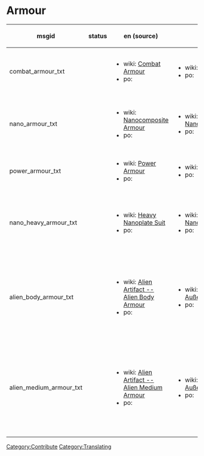 # Armour

<table>
<thead>
<tr class="header">
<th><p>msgid</p></th>
<th><p>status</p></th>
<th><p>en (source)</p></th>
<th><p>de</p></th>
<th><p>fr</p></th>
<th><p>it</p></th>
<th><p>es</p></th>
<th><p>es_ES</p></th>
<th><p>pl</p></th>
<th><p>ru</p></th>
<th><p>est</p></th>
<th><p>cs</p></th>
<th><p>sv</p></th>
<th><p>th</p></th>
<th><p>pt_BR</p></th>
<th><p>ja</p></th>
<th><p>hu</p></th>
<th><p>uk</p></th>
<th><p>zh_CN</p></th>
<th><p>cht</p></th>
<th><p>el</p></th>
<th><p>da</p></th>
<th><p>tr</p></th>
<th><p>fi</p></th>
<th><p>bg_BG</p></th>
</tr>
</thead>
<tbody>
<tr class="odd">
<td><p>combat_armour_txt</p></td>
<td></td>
<td><ul>
<li>wiki: <a href="Translation:combat_armour_txt/en"
title="wikilink">Combat Armour</a></li>
<li>po: </li>
</ul></td>
<td><ul>
<li>wiki: <a href="Translation:combat_armour_txt/de"
title="wikilink">Gefechtsrüstung</a></li>
<li>po: </li>
</ul></td>
<td><ul>
<li>wiki: <a href="Translation:combat_armour_txt/fr"
title="wikilink">Armure de Combat</a></li>
<li>po: </li>
</ul></td>
<td><ul>
<li>wiki: <a href="Translation:combat_armour_txt/it"
title="wikilink">Armatura da Combattimento</a></li>
<li>po: </li>
</ul></td>
<td><ul>
<li>wiki: <a href="Translation:combat_armour_txt/es"
title="wikilink">Armadura de Combate</a></li>
<li>po: </li>
</ul></td>
<td><ul>
<li>wiki: <a href="Translation:combat_armour_txt/es_ES"
title="wikilink">Armadura de Combate</a></li>
<li>po: </li>
</ul></td>
<td><ul>
<li>wiki: <a href="Translation:combat_armour_txt/pl"
title="wikilink">Pancerz bojowy</a></li>
<li>po: </li>
</ul></td>
<td><ul>
<li>wiki: <a href="Translation:combat_armour_txt/ru"
title="wikilink">Боевая броня</a></li>
<li>po: </li>
</ul></td>
<td><ul>
<li>wiki: </li>
<li>po: </li>
</ul></td>
<td><ul>
<li>wiki: <a href="Translation:combat_armour_txt/cs"
title="wikilink">Bojová zbroj</a></li>
<li>po: </li>
</ul></td>
<td><ul>
<li>wiki: <a href="Translation:combat_armour_txt/sv"
title="wikilink">Stridsrustning</a></li>
<li>po: </li>
</ul></td>
<td><ul>
<li>wiki: <a href="Translation:combat_armour_txt/th"
title="wikilink">เกราะรบ</a></li>
<li>po: </li>
</ul></td>
<td><ul>
<li>wiki: <a href="Translation:combat_armour_txt/pt_BR"
title="wikilink">Armadura de Combate</a></li>
<li>po: </li>
</ul></td>
<td><ul>
<li>wiki: </li>
<li>po: </li>
</ul></td>
<td><ul>
<li>wiki: <a href="Translation:combat_armour_txt/hu"
title="wikilink">Gyalogsági páncél</a></li>
<li>po: </li>
</ul></td>
<td><ul>
<li>wiki: <a href="Translation:combat_armour_txt/uk"
title="wikilink">Бойова броня</a></li>
<li>po: </li>
</ul></td>
<td><ul>
<li>wiki: <a href="Translation:combat_armour_txt/zh_CN"
title="wikilink">作战服</a></li>
<li>po: </li>
</ul></td>
<td><ul>
<li>wiki: <a href="Translation:combat_armour_txt/cht"
title="wikilink">戰鬥護甲</a></li>
<li>po: </li>
</ul></td>
<td><ul>
<li>wiki: <a href="Translation:combat_armour_txt/el"
title="wikilink">Θώρακας Μάχης</a></li>
<li>po: </li>
</ul></td>
<td><ul>
<li>wiki: <a href="Translation:combat_armour_txt/da"
title="wikilink">Vest</a></li>
<li>po: </li>
</ul></td>
<td><ul>
<li>wiki: <a href="Translation:combat_armour_txt/tr"
title="wikilink">Mücadele Zırh</a></li>
<li>po: </li>
</ul></td>
<td><ul>
<li>wiki: <a href="Translation:combat_armour_txt/fi"
title="wikilink">Taistelu panssari</a></li>
<li>po: </li>
</ul></td>
<td><ul>
<li>wiki: <a href="Translation:combat_armour_txt/bg_BG"
title="wikilink">Бойна броня</a></li>
<li>po: </li>
</ul></td>
</tr>
<tr class="even">
<td><p>nano_armour_txt</p></td>
<td></td>
<td><ul>
<li>wiki: <a href="Translation:nano_armour_txt/en"
title="wikilink">Nanocomposite Armour</a></li>
<li>po: </li>
</ul></td>
<td><ul>
<li>wiki: <a href="Translation:nano_armour_txt/de"
title="wikilink">Nanoverbundstoffrüstung</a></li>
<li>po: </li>
</ul></td>
<td><ul>
<li>wiki: <a href="Translation:nano_armour_txt/fr"
title="wikilink">Armure Nanocomposite</a></li>
<li>po: </li>
</ul></td>
<td><ul>
<li>wiki: <a href="Translation:nano_armour_txt/it"
title="wikilink">Armatura Nanocomposita</a></li>
<li>po: </li>
</ul></td>
<td><ul>
<li>wiki: <a href="Translation:nano_armour_txt/es"
title="wikilink">Armadura de Nanocompuesto</a></li>
<li>po: </li>
</ul></td>
<td><ul>
<li>wiki: <a href="Translation:nano_armour_txt/es_ES"
title="wikilink">Armadura de Nanocompuesto</a></li>
<li>po: </li>
</ul></td>
<td><ul>
<li>wiki: <a href="Translation:nano_armour_txt/pl"
title="wikilink">Pancerz nanokompozytowy</a></li>
<li>po: </li>
</ul></td>
<td><ul>
<li>wiki: <a href="Translation:nano_armour_txt/ru"
title="wikilink">Фуллереновая броня</a></li>
<li>po: </li>
</ul></td>
<td><ul>
<li>wiki: </li>
<li>po: </li>
</ul></td>
<td><ul>
<li>wiki: <a href="Translation:nano_armour_txt/cs"
title="wikilink">Nanokompozitní zbroj</a></li>
<li>po: </li>
</ul></td>
<td><ul>
<li>wiki: <a href="Translation:nano_armour_txt/sv"
title="wikilink">Nanokompositrustning</a></li>
<li>po: </li>
</ul></td>
<td><ul>
<li>wiki: <a href="Translation:nano_armour_txt/th"
title="wikilink">เกราะนาโน</a></li>
<li>po: </li>
</ul></td>
<td><ul>
<li>wiki: <a href="Translation:nano_armour_txt/pt_BR"
title="wikilink">Armadura de Nanocomposto</a></li>
<li>po: </li>
</ul></td>
<td><ul>
<li>wiki: </li>
<li>po: </li>
</ul></td>
<td><ul>
<li>wiki: <a href="Translation:nano_armour_txt/hu"
title="wikilink">Nanokompozit páncél</a></li>
<li>po: </li>
</ul></td>
<td><ul>
<li>wiki: </li>
<li>po: </li>
</ul></td>
<td><ul>
<li>wiki: <a href="Translation:nano_armour_txt/zh_CN"
title="wikilink">纳米复合装甲</a></li>
<li>po: </li>
</ul></td>
<td><ul>
<li>wiki: <a href="Translation:nano_armour_txt/cht"
title="wikilink">奈米護甲</a></li>
<li>po: </li>
</ul></td>
<td><ul>
<li>wiki: <a href="Translation:nano_armour_txt/el"
title="wikilink">Νανοσυνθετικός Θώρακας</a></li>
<li>po: </li>
</ul></td>
<td><ul>
<li>wiki: <a href="Translation:nano_armour_txt/da"
title="wikilink">Nanovest</a></li>
<li>po: </li>
</ul></td>
<td><ul>
<li>wiki: <a href="Translation:nano_armour_txt/tr" title="wikilink">Nano
Kompozit Zırh</a></li>
<li>po: </li>
</ul></td>
<td><ul>
<li>wiki: <a href="Translation:nano_armour_txt/fi"
title="wikilink">Nanokomposiitti panssari</a></li>
<li>po: </li>
</ul></td>
<td><ul>
<li>wiki: <a href="Translation:nano_armour_txt/bg_BG"
title="wikilink">Нанокомпозитна броня</a></li>
<li>po: </li>
</ul></td>
</tr>
<tr class="odd">
<td><p>power_armour_txt</p></td>
<td></td>
<td><ul>
<li>wiki: <a href="Translation:power_armour_txt/en"
title="wikilink">Power Armour</a></li>
<li>po: </li>
</ul></td>
<td><ul>
<li>wiki: </li>
<li>po: </li>
</ul></td>
<td><ul>
<li>wiki: <a href="Translation:power_armour_txt/fr"
title="wikilink">Armure Robotisée</a></li>
<li>po: </li>
</ul></td>
<td><ul>
<li>wiki: </li>
<li>po: </li>
</ul></td>
<td><ul>
<li>wiki: <a href="Translation:power_armour_txt/es"
title="wikilink">Armadura Servoasistida</a></li>
<li>po: </li>
</ul></td>
<td><ul>
<li>wiki: </li>
<li>po: </li>
</ul></td>
<td><ul>
<li>wiki: </li>
<li>po: </li>
</ul></td>
<td><ul>
<li>wiki: </li>
<li>po: </li>
</ul></td>
<td><ul>
<li>wiki: </li>
<li>po: </li>
</ul></td>
<td><ul>
<li>wiki: </li>
<li>po: </li>
</ul></td>
<td><ul>
<li>wiki: </li>
<li>po: </li>
</ul></td>
<td><ul>
<li>wiki: </li>
<li>po: </li>
</ul></td>
<td><ul>
<li>wiki: </li>
<li>po: </li>
</ul></td>
<td><ul>
<li>wiki: </li>
<li>po: </li>
</ul></td>
<td><ul>
<li>wiki: </li>
<li>po: </li>
</ul></td>
<td><ul>
<li>wiki: </li>
<li>po: </li>
</ul></td>
<td><ul>
<li>wiki: </li>
<li>po: </li>
</ul></td>
<td><ul>
<li>wiki: </li>
<li>po: </li>
</ul></td>
<td><ul>
<li>wiki: </li>
<li>po: </li>
</ul></td>
<td><ul>
<li>wiki: </li>
<li>po: </li>
</ul></td>
<td><ul>
<li>wiki: </li>
<li>po: </li>
</ul></td>
<td><ul>
<li>wiki: </li>
<li>po: </li>
</ul></td>
<td><ul>
<li>wiki: </li>
<li>po: </li>
</ul></td>
</tr>
<tr class="even">
<td><p>nano_heavy_armour_txt</p></td>
<td></td>
<td><ul>
<li>wiki: <a href="Translation:nano_heavy_armour_txt/en"
title="wikilink">Heavy Nanoplate Suit</a></li>
<li>po: </li>
</ul></td>
<td><ul>
<li>wiki: <a href="Translation:nano_heavy_armour_txt/de"
title="wikilink">Schwere Nanorüstung</a></li>
<li>po: </li>
</ul></td>
<td><ul>
<li>wiki: <a href="Translation:nano_heavy_armour_txt/fr"
title="wikilink">Armure Nanocomposite Lourde</a></li>
<li>po: </li>
</ul></td>
<td><ul>
<li>wiki: <a href="Translation:nano_heavy_armour_txt/it"
title="wikilink">Armatura Nanocomposita Pesante</a></li>
<li>po: </li>
</ul></td>
<td><ul>
<li>wiki: <a href="Translation:nano_heavy_armour_txt/es"
title="wikilink">Armadura de Nanocompuesto Reforzada</a></li>
<li>po: </li>
</ul></td>
<td><ul>
<li>wiki: <a href="Translation:nano_heavy_armour_txt/es_ES"
title="wikilink">Traje de Nanoplacas Pesado</a></li>
<li>po: </li>
</ul></td>
<td><ul>
<li>wiki: </li>
<li>po: </li>
</ul></td>
<td><ul>
<li>wiki: <a href="Translation:nano_heavy_armour_txt/ru"
title="wikilink">Тяжёлая пластинчатая наноброня</a></li>
<li>po: </li>
</ul></td>
<td><ul>
<li>wiki: </li>
<li>po: </li>
</ul></td>
<td><ul>
<li>wiki: <a href="Translation:nano_heavy_armour_txt/cs"
title="wikilink">Těžká nanoplátová zbroj</a></li>
<li>po: </li>
</ul></td>
<td><ul>
<li>wiki: <a href="Translation:nano_heavy_armour_txt/sv"
title="wikilink">Tung nanorustning</a></li>
<li>po: </li>
</ul></td>
<td><ul>
<li>wiki: <a href="Translation:nano_heavy_armour_txt/th"
title="wikilink">เกราะนาโนแบบหนา</a></li>
<li>po: </li>
</ul></td>
<td><ul>
<li>wiki: <a href="Translation:nano_heavy_armour_txt/pt_BR"
title="wikilink">Armadura de Nanoplacas Pesada</a></li>
<li>po: </li>
</ul></td>
<td><ul>
<li>wiki: </li>
<li>po: </li>
</ul></td>
<td><ul>
<li>wiki: <a href="Translation:nano_heavy_armour_txt/hu"
title="wikilink">Nanokompozit nehézpáncél</a></li>
<li>po: </li>
</ul></td>
<td><ul>
<li>wiki: </li>
<li>po: </li>
</ul></td>
<td><ul>
<li>wiki: <a href="Translation:nano_heavy_armour_txt/zh_CN"
title="wikilink">重型纳米复合装甲</a></li>
<li>po: </li>
</ul></td>
<td><ul>
<li>wiki: <a href="Translation:nano_heavy_armour_txt/cht"
title="wikilink">重型奈米護甲</a></li>
<li>po: </li>
</ul></td>
<td><ul>
<li>wiki: <a href="Translation:nano_heavy_armour_txt/el"
title="wikilink">Βαρύς Θώρακας Νανοπλακών</a></li>
<li>po: </li>
</ul></td>
<td><ul>
<li>wiki: <a href="Translation:nano_heavy_armour_txt/da"
title="wikilink">Forstærket nanovest</a></li>
<li>po: </li>
</ul></td>
<td><ul>
<li>wiki: <a href="Translation:nano_heavy_armour_txt/tr"
title="wikilink">Ağır Nano Kompozit Zırh</a></li>
<li>po: </li>
</ul></td>
<td><ul>
<li>wiki: <a href="Translation:nano_heavy_armour_txt/fi"
title="wikilink">Raskas nanokomposiitti puku</a></li>
<li>po: </li>
</ul></td>
<td><ul>
<li>wiki: <a href="Translation:nano_heavy_armour_txt/bg_BG"
title="wikilink">Тежък нанокомпозитен екип</a></li>
<li>po: </li>
</ul></td>
</tr>
<tr class="odd">
<td><p>alien_body_armour_txt</p></td>
<td></td>
<td><ul>
<li>wiki: <a href="Translation:alien_body_armour_txt/en"
title="wikilink">Alien Artifact -- Alien Body Armour</a></li>
<li>po: </li>
</ul></td>
<td><ul>
<li>wiki: <a href="Translation:alien_body_armour_txt/de"
title="wikilink">Körperrüstung eines Außerirdischen</a></li>
<li>po: </li>
</ul></td>
<td><ul>
<li>wiki: <a href="Translation:alien_body_armour_txt/fr"
title="wikilink">Découverte Alienne -- Armure Corporelle
Alienne</a></li>
<li>po: </li>
</ul></td>
<td><ul>
<li>wiki: <a href="Translation:alien_body_armour_txt/it"
title="wikilink">Artefatto Alieno -- Armatura Aliena</a></li>
<li>po: </li>
</ul></td>
<td><ul>
<li>wiki: <a href="Translation:alien_body_armour_txt/es"
title="wikilink">Artefacto Alienígena -- Armadura Alienígena</a></li>
<li>po: </li>
</ul></td>
<td><ul>
<li>wiki: <a href="Translation:alien_body_armour_txt/es_ES"
title="wikilink">Artefacto Alienígena -- Armadura Alienígena</a></li>
<li>po: </li>
</ul></td>
<td><ul>
<li>wiki: <a href="Translation:alien_body_armour_txt/pl"
title="wikilink">Artefakt Obcych -- Pancerz Obcych</a></li>
<li>po: </li>
</ul></td>
<td><ul>
<li>wiki: <a href="Translation:alien_body_armour_txt/ru"
title="wikilink">Артефакт пришельцев -- Нательная броня
пришельцев</a></li>
<li>po: </li>
</ul></td>
<td><ul>
<li>wiki: </li>
<li>po: </li>
</ul></td>
<td><ul>
<li>wiki: <a href="Translation:alien_body_armour_txt/cs"
title="wikilink">Cizácký artefakt -- Cizácká zbroj</a></li>
<li>po: </li>
</ul></td>
<td><ul>
<li>wiki: <a href="Translation:alien_body_armour_txt/sv"
title="wikilink">Utomjordisk artefakt -- Utomjordisk lätt
rustning</a></li>
<li>po: </li>
</ul></td>
<td><ul>
<li>wiki: <a href="Translation:alien_body_armour_txt/th"
title="wikilink">สมบัติต่างดาว -- เกราะต่างดาว</a></li>
<li>po: </li>
</ul></td>
<td><ul>
<li>wiki: <a href="Translation:alien_body_armour_txt/pt_BR"
title="wikilink">Artefato Alienígena -- Armadura Alienígena</a></li>
<li>po: </li>
</ul></td>
<td><ul>
<li>wiki: </li>
<li>po: </li>
</ul></td>
<td><ul>
<li>wiki: <a href="Translation:alien_body_armour_txt/hu"
title="wikilink">Idegen testpáncél</a></li>
<li>po: </li>
</ul></td>
<td><ul>
<li>wiki: </li>
<li>po: </li>
</ul></td>
<td><ul>
<li>wiki: <a href="Translation:alien_body_armour_txt/zh_CN"
title="wikilink">异形装甲</a></li>
<li>po: </li>
</ul></td>
<td><ul>
<li>wiki: <a href="Translation:alien_body_armour_txt/cht"
title="wikilink">異形護甲</a></li>
<li>po: </li>
</ul></td>
<td><ul>
<li>wiki: <a href="Translation:alien_body_armour_txt/el"
title="wikilink">Εξωγήινος Εξοπλισμός -- Εξωγήινος Προσωπικός
Θώρακας</a></li>
<li>po: </li>
</ul></td>
<td><ul>
<li>wiki: <a href="Translation:alien_body_armour_txt/da"
title="wikilink">Rumvæsenvest</a></li>
<li>po: </li>
</ul></td>
<td><ul>
<li>wiki: <a href="Translation:alien_body_armour_txt/tr"
title="wikilink">Uzaylı Vücut Zırh</a></li>
<li>po: </li>
</ul></td>
<td><ul>
<li>wiki: <a href="Translation:alien_body_armour_txt/fi"
title="wikilink">Alieneiden Kehopanssari</a></li>
<li>po: </li>
</ul></td>
<td><ul>
<li>wiki: <a href="Translation:alien_body_armour_txt/bg_BG"
title="wikilink">Извънземен артефакт -- Извънземна телесна
броня</a></li>
<li>po: </li>
</ul></td>
</tr>
<tr class="even">
<td><p>alien_medium_armour_txt</p></td>
<td></td>
<td><ul>
<li>wiki: <a href="Translation:alien_medium_armour_txt/en"
title="wikilink">Alien Artifact -- Alien Medium Armour</a></li>
<li>po: </li>
</ul></td>
<td><ul>
<li>wiki: <a href="Translation:alien_medium_armour_txt/de"
title="wikilink">Mittlere Rüstung der Außerirdischen</a></li>
<li>po: </li>
</ul></td>
<td><ul>
<li>wiki: <a href="Translation:alien_medium_armour_txt/fr"
title="wikilink">Découverte Alienne -- Armure Alienne
Intermédiaire</a></li>
<li>po: </li>
</ul></td>
<td><ul>
<li>wiki: <a href="Translation:alien_medium_armour_txt/it"
title="wikilink">Artefatto Alieno -- Armatura Aliena Intermedia</a></li>
<li>po: </li>
</ul></td>
<td><ul>
<li>wiki: <a href="Translation:alien_medium_armour_txt/es"
title="wikilink">Artefacto Alienígena -- Armadura Alienígena
Semireforzada</a></li>
<li>po: </li>
</ul></td>
<td><ul>
<li>wiki: <a href="Translation:alien_medium_armour_txt/es_ES"
title="wikilink">Artefacto Alienígena -- Armadura Alienígena
Intermedia</a></li>
<li>po: </li>
</ul></td>
<td><ul>
<li>wiki: <a href="Translation:alien_medium_armour_txt/pl"
title="wikilink">Artefakt Obcych -- Średni Pancerz Obcych</a></li>
<li>po: </li>
</ul></td>
<td><ul>
<li>wiki: <a href="Translation:alien_medium_armour_txt/ru"
title="wikilink">Артефакт пришельцев -- Средний бронекостюм
пришельцев</a></li>
<li>po: </li>
</ul></td>
<td><ul>
<li>wiki: </li>
<li>po: </li>
</ul></td>
<td><ul>
<li>wiki: <a href="Translation:alien_medium_armour_txt/cs"
title="wikilink">Cizácký artefakt -- Střední cizácká zbroj</a></li>
<li>po: </li>
</ul></td>
<td><ul>
<li>wiki: <a href="Translation:alien_medium_armour_txt/sv"
title="wikilink">Utomjordisk artefakt -- Utomjordisk medeltung
rustning</a></li>
<li>po: </li>
</ul></td>
<td><ul>
<li>wiki: <a href="Translation:alien_medium_armour_txt/th"
title="wikilink">สมบัติต่างดาว -- เกราะต่างดาวขนาดกลาง</a></li>
<li>po: </li>
</ul></td>
<td><ul>
<li>wiki: <a href="Translation:alien_medium_armour_txt/pt_BR"
title="wikilink">Artefato Alienígena -- Armadura Alienígena
Média</a></li>
<li>po: </li>
</ul></td>
<td><ul>
<li>wiki: </li>
<li>po: </li>
</ul></td>
<td><ul>
<li>wiki: <a href="Translation:alien_medium_armour_txt/hu"
title="wikilink">Idegen közepespáncél</a></li>
<li>po: </li>
</ul></td>
<td><ul>
<li>wiki: </li>
<li>po: </li>
</ul></td>
<td><ul>
<li>wiki: <a href="Translation:alien_medium_armour_txt/zh_CN"
title="wikilink">中型异形装甲</a></li>
<li>po: </li>
</ul></td>
<td><ul>
<li>wiki: <a href="Translation:alien_medium_armour_txt/cht"
title="wikilink">中型異形護甲</a></li>
<li>po: </li>
</ul></td>
<td><ul>
<li>wiki: <a href="Translation:alien_medium_armour_txt/el"
title="wikilink">Εξωγήινος Εξοπλισμός -- Εξωγήινος Μέσος
Θώρακας</a></li>
<li>po: </li>
</ul></td>
<td><ul>
<li>wiki: <a href="Translation:alien_medium_armour_txt/da"
title="wikilink">Forbedret rumvæsenvest</a></li>
<li>po: </li>
</ul></td>
<td><ul>
<li>wiki: <a href="Translation:alien_medium_armour_txt/tr"
title="wikilink">Orta Uzaylı Zırh</a></li>
<li>po: </li>
</ul></td>
<td><ul>
<li>wiki: <a href="Translation:alien_medium_armour_txt/fi"
title="wikilink">Alieneiden Keskiraskas Panssari</a></li>
<li>po: </li>
</ul></td>
<td><ul>
<li>wiki: <a href="Translation:alien_medium_armour_txt/bg_BG"
title="wikilink">Извънземен артефакт -- Средна извънземна броня</a></li>
<li>po: </li>
</ul></td>
</tr>
</tbody>
</table>

[Category:Contribute](Category:Contribute "wikilink")
[Category:Translating](Category:Translating "wikilink")
